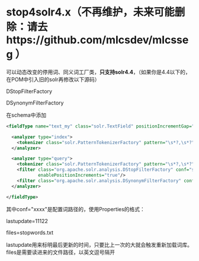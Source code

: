 stop4solr4.x（不再维护，未来可能删除：请去https://github.com/mlcsdev/mlcsseg  ）
============

可以动态改变的停用词、同义词工厂类，**只支持solr4.4**，（如果你是4.4以下的，在POM中引入旧的solr再修改以下源码）

DStopFilterFactory

DSynonymFilterFactory


在schema中添加

```xml
<fieldType name="text_my" class="solr.TextField" positionIncrementGap="100">

  <analyzer type="index">
    <tokenizer class="solr.PatternTokenizerFactory" pattern="\s*?,\s*?"/>
  </analyzer>

  <analyzer type="query">
    <tokenizer class="solr.PatternTokenizerFactory" pattern="\s*?,\s*?"/>
    <filter class="org.apache.solr.analysis.DStopFilterFactory" conf="stop.conf" ignoreCase="true"
            enablePositionIncrements="true"/>
    <filter class="org.apache.solr.analysis.DSynonymFilterFactory" conf="synonym.conf" ignoreCase="true" expand="true"/>
  </analyzer>

</fieldType> 
```

其中conf="xxxx"是配置词路径的，使用Properties的格式：

  lastupdate=11122

  files=stopwords.txt
  
lastupdate用来标明最后更新的时间，只要比上一次的大就会触发重新加载词库。files是需要读进来的文件路径，以英文逗号隔开
